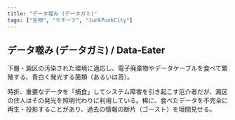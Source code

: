 ```yaml
---
title: "データ噬み (データガミ)"
tags: ["生物", "モチーフ", "JunkPunkCity"]
---
```


## データ噬み (データガミ) / Data-Eater

下層・澱区の汚染された環境に適応し、電子廃棄物やデータケーブルを食べて繁殖する、青白く発光する菌類（あるいは苔）。

時折、重要なデータを「捕食」してシステム障害を引き起こす厄介者だが、澱区の住人はその発光を照明代わりに利用している。稀に、食べたデータを不完全に再生・投影することがあり、過去の情報の断片（ゴースト）を垣間見せる。